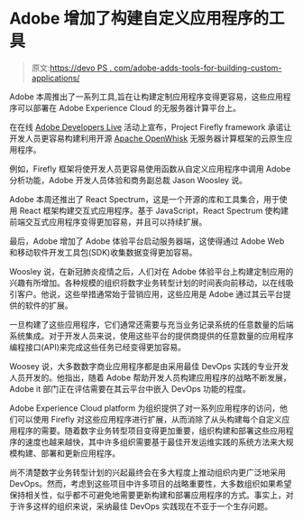 # Adobe 增加了构建自定义应用程序的工具

> 原文:[https://devo PS . com/adobe-adds-tools-for-building-custom-applications/](https://devops.com/adobe-adds-tools-for-building-custom-applications/)

Adobe 本周推出了一系列工具,旨在让构建定制应用程序变得更容易，这些应用程序可以部署在 Adobe Experience Cloud 的无服务器计算平台上。

在在线 [Adobe Developers Live](https://hopin.to/events/adobe-developers-live-commerce?scid=876fede8-c9f7-4367-b34b-bd33279fb182&mv=social&mv2=owned_social) 活动上宣布，Project Firefly framework 承诺让开发人员更容易构建利用开源 [Apache OpenWhisk](https://openwhisk.apache.org/) 无服务器计算框架的云原生应用程序。

例如，Firefly 框架将使开发人员更容易使用函数从自定义应用程序中调用 Adobe 分析功能，Adobe 开发人员体验和商务副总裁 Jason Woosley 说。

Adobe 本周还推出了 React Spectrum，这是一个开源的库和工具集合，用于使用 React 框架构建交互式应用程序。基于 JavaScript，React Spectrum 使构建前端交互式应用程序变得更加容易，并且可以持续扩展。

最后，Adobe 增加了 Adobe 体验平台启动服务器端，这使得通过 Adobe Web 和移动软件开发工具包(SDK)收集数据变得更加容易。

Woosley 说，在新冠肺炎疫情之后，人们对在 Adobe 体验平台上构建定制应用的兴趣有所增加。各种规模的组织将数字业务转型计划的时间表向前移动，以在线吸引客户。他说，这些举措通常始于营销应用，这些应用是 Adobe 通过其云平台提供的软件的扩展。

一旦构建了这些应用程序，它们通常还需要与充当业务记录系统的任意数量的后端系统集成。对于开发人员来说，使用这些平台的提供商提供的任意数量的应用程序编程接口(API)来完成这些任务已经变得更加容易。

Woosey 说，大多数数字商业应用程序都是由采用最佳 DevOps 实践的专业开发人员开发的。他指出，随着 Adobe 帮助开发人员构建应用程序的战略不断发展，Adobe it 部门正在评估需要在其云平台中嵌入 DevOps 功能的程度。

Adobe Experience Cloud platform 为组织提供了对一系列应用程序的访问，他们可以使用 Firefly 对这些应用程序进行扩展，从而消除了从头构建每个自定义应用程序的需要。随着数字业务转型项目变得更加重要，组织构建和部署这些应用程序的速度也越来越快，其中许多组织需要基于最佳开发运维实践的系统方法来大规模构建、部署和更新应用程序。

尚不清楚数字业务转型计划的兴起最终会在多大程度上推动组织内更广泛地采用 DevOps。然而，考虑到这些项目中许多项目的战略重要性，大多数组织如果希望保持相关性，似乎都不可避免地需要更新构建和部署应用程序的方式。事实上，对于许多这样的组织来说，采纳最佳 DevOps 实践现在不亚于一个生存问题。